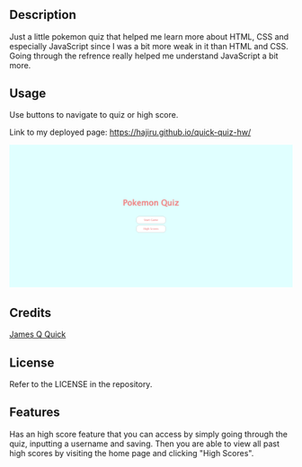 # <Your-Project-Title>

## Description

Just a little pokemon quiz that helped me learn more about HTML, CSS and especially JavaScript since I was a bit more weak in it than HTML and CSS. Going through the refrence 
really helped me understand JavaScript a bit more.

## Usage

Use buttons to navigate to quiz or high score.

Link to my deployed page: https://hajiru.github.io/quick-quiz-hw/

![alt text](assets/images/poke-quiz.png)

## Credits

<a href = "https://www.youtube.com/playlist?list=PLDlWc9AfQBfZIkdVaOQXi1tizJeNJipEx">James Q Quick</a>

## License

Refer to the LICENSE in the repository.

## Features

Has an high score feature that you can access by simply going through the quiz, inputting a username and saving.
Then you are able to view all past high scores by visiting the home page and clicking "High Scores".
